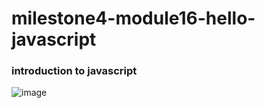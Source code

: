 # milestone4-module16-hello-javascript
### introduction to javascript

![image](https://user-images.githubusercontent.com/51745662/181934030-3499d60d-3bbc-464a-976c-3c2d0cd1635d.png)
